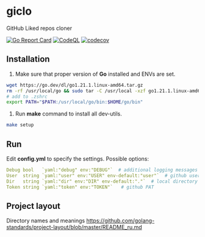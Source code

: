 # giclo

GitHub Liked repos cloner

[![Go Report Card](https://goreportcard.com/badge/github.com/devalv/giclo)](https://goreportcard.com/report/github.com/devalv/giclo)
[![CodeQL](https://github.com/devalv/giclo/actions/workflows/codeql-analysis.yml/badge.svg)](https://github.com/devalv/giclo/actions/workflows/codeql-analysis.yml)
[![codecov](https://codecov.io/gh/devalv/giclo/branch/main/graph/badge.svg)](https://codecov.io/gh/devalv/giclo)

## Installation

1. Make sure that proper version of **Go** installed and ENVs are set.

```bash
wget https://go.dev/dl/go1.21.1.linux-amd64.tar.gz
rm -rf /usr/local/go && sudo tar -C /usr/local -xzf go1.21.1.linux-amd64.tar.gz
# add to .zshrc
export PATH="$PATH:/usr/local/go/bin:$HOME/go/bin"
```

1. Run **make** command to install all dev-utils.

```bash
make setup
```

## Run

Edit **config.yml** to specify the settings. Possible options:

```yaml
Debug bool   `yaml:"debug" env:"DEBUG"`  # additional logging messages
User  string `yaml:"user" env:"USER" env-default:"user"`  # github username (which likes should be processed)
Dir   string `yaml:"dir" env:"DIR" env-default:"."`  # local directory where repos should be cloned
Token string `yaml:"token" env:"TOKEN"`   # github PAT
```

## Project layout

Directory names and meanings
<https://github.com/golang-standards/project-layout/blob/master/README_ru.md>
